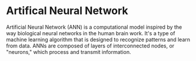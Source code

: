 # Artifical Neural Network
Artificial Neural Network (ANN) is a computational model inspired by the way biological neural networks in the human brain work. It's a type of machine learning algorithm that is designed to recognize patterns and learn from data. ANNs are composed of layers of interconnected nodes, or "neurons," which process and transmit information.

